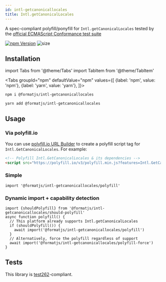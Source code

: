 ```yaml
---
id: intl-getcanonicallocales
title: Intl.getCanonicalLocales
---
```


A spec-compliant polyfill/ponyfill for `Intl.getCanonicalLocales` tested by the [official ECMAScript Conformance test suite](https://github.com/tc39/test262)

[![npm Version](https://img.shields.io/npm/v/@formatjs/intl-getcanonicallocales.svg?style=flat-square)](https://www.npmjs.org/package/@formatjs/intl-getcanonicallocales)
![size](https://badgen.net/bundlephobia/minzip/@formatjs/intl-getcanonicallocales)

## Installation

import Tabs from '@theme/Tabs'
import TabItem from '@theme/TabItem'

<Tabs
groupId="npm"
defaultValue="npm"
values={[
{label: 'npm', value: 'npm'},
{label: 'yarn', value: 'yarn'},
]}>
<TabItem value="npm">

```sh
npm i @formatjs/intl-getcanonicallocales
```

</TabItem>
<TabItem value="yarn">

```sh
yarn add @formatjs/intl-getcanonicallocales
```

</TabItem>
</Tabs>

## Usage

### Via polyfill.io

You can use [polyfill.io URL Builder](https://polyfill.io/) to create a polyfill script tag for `Intl.GetCanonicalLocales`. For example:

```html
<!-- Polyfill Intl.GetCanonicalLocales & its dependencies -->
<script src="https://polyfill.io/v3/polyfill.min.js?features=Intl.GetCanonicalLocales"></script>
```

### Simple

```tsx
import '@formatjs/intl-getcanonicallocales/polyfill'
```

### Dynamic import + capability detection

```tsx
import {shouldPolyfill} from '@formatjs/intl-getcanonicallocales/should-polyfill'
async function polyfill() {
  // This platform already supports Intl.getCanonicalLocales
  if (shouldPolyfill()) {
    await import('@formatjs/intl-getcanonicallocales/polyfill')
  }
  // Alternatively, force the polyfill regardless of support
  await import('@formatjs/intl-getcanonicallocales/polyfill-force')
}
```

## Tests

This library is [test262](https://github.com/tc39/test262/tree/master/test/intl402/Intl/getCanonicalLocales)-compliant.
